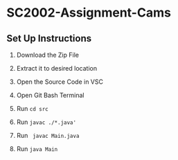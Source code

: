 # SC2002-Assignment-Cams

## Set Up Instructions
1.	Download the Zip File 
2.	Extract it to desired location
3.	Open the Source Code in VSC
4.  Open Git Bash Terminal

5.  Run
``` cd src ```

6.  Run 
``` javac ./*.java' ```

7.  Run 
``` javac Main.java```

8.  Run
``` java Main ```